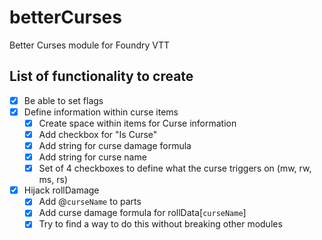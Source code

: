 # betterCurses
Better Curses module for Foundry VTT


## List of functionality to create

- [x] Be able to set flags
- [x] Define information within curse items
    - [x] Create space within items for Curse information
    - [x] Add checkbox for "Is Curse"
    - [x] Add string for curse damage formula
    - [x] Add string for curse name
    - [x] Set of 4 checkboxes to define what the curse triggers on (mw, rw, ms, rs)
- [x] Hijack rollDamage
    - [x] Add @`curseName` to parts
    - [x] Add curse damage formula for rollData[`curseName`]
    - [x] Try to find a way to do this without breaking other modules